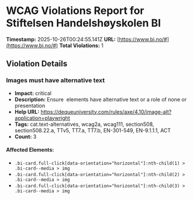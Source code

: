 # WCAG Violations Report for Stiftelsen Handelshøyskolen BI

**Timestamp:** 2025-10-26T00:24:55.141Z
**URL:** [https://www.bi.no/#](https://www.bi.no/#)
**Total Violations:** 1

## Violation Details

### Images must have alternative text

- **Impact:** critical
- **Description:** Ensure <img> elements have alternative text or a role of none or presentation
- **Help URL:** https://dequeuniversity.com/rules/axe/4.10/image-alt?application=playwright
- **Tags:** cat.text-alternatives, wcag2a, wcag111, section508, section508.22.a, TTv5, TT7.a, TT7.b, EN-301-549, EN-9.1.1.1, ACT
- **Count:** 3

#### Affected Elements:

- `.bi-card.full-click[data-orientation="horizontal"]:nth-child(1) > .bi-card--media > img`
- `.bi-card.full-click[data-orientation="horizontal"]:nth-child(2) > .bi-card--media > img`
- `.bi-card.full-click[data-orientation="horizontal"]:nth-child(3) > .bi-card--media > img`
